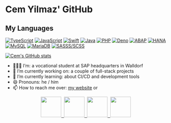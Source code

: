 # Cem Yilmaz' GitHub

## My Languages

[![TypeScript](https://img.shields.io/badge/-TypeScript-000000?logo=typescript&color=white)](https://www.typescriptlang.org)
[![JavaScript](https://img.shields.io/badge/-JavaScript-000000?logo=javaScript&color=white)](https://nodejs.org)
[![Swift](https://img.shields.io/badge/-Swift-000000?logo=swift&color=white)](https://swift.org)
[![Java](https://img.shields.io/badge/-Java-000000?logo=java&color=red)](https://www.java.com)
[![PHP](https://img.shields.io/badge/-PHP-000000?logo=php&color=white)](https://www.php.net/)
[![Deno](https://img.shields.io/badge/-Deno-000000?logo=deno&color=black)](https://deno.land/)
[![ABAP](https://img.shields.io/badge/-ABAP-000000?logo=sap&color=white)](https://help.sap.com/doc/abapdocu_752_index_htm)
[![HANA](https://img.shields.io/badge/-HANA-000000?logo=sap&color=white)](https://help.sap.com/viewer/4fe29514fd584807ac9f2a04f6754767/2.0.03/en-US/20ff532c751910148657c32fe3431a9f.html)
[![MySQL](https://img.shields.io/badge/-MySQL-000000?logo=mysql&color=white)](https://www.mysql.com)
[![MariaDB](https://img.shields.io/badge/-MariaDB-000000?logo=mariadb&color=darkblue)](https://mariadb.org)
[![SASSS/SCSS](https://img.shields.io/badge/-SCSS/SASS-000000?logo=sass&color=white)](https://sass-lang.com)

[![Cem's GitHub stats](https://github-readme-stats.vercel.app/api?username=CemYil03&hide=stars)](https://github.com/anuraghazra/github-readme-stats)

- 👨🏼‍💻 I’m: a vocational student at SAP headquarters in Walldorf
- 🔭 I’m currently working on: a couple of full-stack projects
- 🌱 I’m currently learning: about CI/CD and development tools
- 😄 Pronouns: he / him
- 📫 How to reach me over: <a href="https://cem-yilmaz.de">my website</a> or

<p align="center">
  <a href="https://www.linkedin.com/in/cem-yilmaz-b28ab21b4">
    <kbd>
      <img width=64 height=64 src="https://cem-yilmaz.de/assets/linkedIn.webp"></img>
    </kbd>
  </a>
  <a href="https://www.xing.com/profile/Cem_Yilmaz107/cv">
    <kbd>
      <img width=64 height=64 src="https://cem-yilmaz.de/assets/xing.webp"></img>
    </kbd>
  </a>
  <a href="https://www.facebook.com/people/Cem-Yilmaz/100007441427885">
    <kbd>
      <img width=64 height=64 src="https://cem-yilmaz.de/assets/facebook.webp"></img>
    </kbd>
  </a>
  <a href="https://www.instagram.com/yilmaz.cem.2603">
    <kbd>
      <img width=64 height=64 src="https://cem-yilmaz.de/assets/instagram.webp"></img>
    </kbd>
  </a>
</p>

<!--
**CemYil03/CemYil03** is a ✨ _special_ ✨ repository because its `README.md` (this file) appears on your GitHub profile.
Here are some ideas to get you started:
- 👯 I’m looking to collaborate on ...
- 🤔 I’m looking for help with ...
- 💬 Ask me about ...
- 😄 Pronouns: ...
- ⚡ Fun fact: ...
-->
